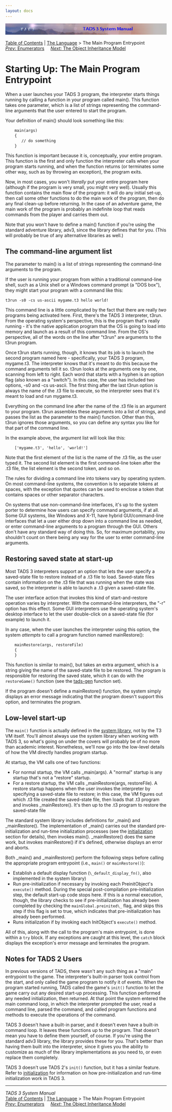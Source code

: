 ```yaml
---
layout: docs
---
```

<div class="topbar">

<img src="topbar.jpg" data-border="0" />

</div>

<div class="nav">

<a href="toc.html" class="nav">Table of Contents</a> \|
<a href="langsec.html" class="nav">The Language</a> \> The Main Program
Entrypoint  
<span class="navnp"><a href="enum.html" class="nav"><em>Prev:</em> Enumerators</a>
   
<a href="inherit.html" class="nav"><em>Next:</em> The Object Inheritance
Model</a>     </span>

</div>

<div class="main">

# Starting Up: The Main Program Entrypoint

When a user launches your TADS 3 program, the interpreter starts things
running by calling a function in your program called main(). This
function takes one parameter, which is a list of strings representing
the command-line arguments that the user entered to start the program.

Your definition of main() should look something like this:

```
    main(args)
    {
       // do something
    }
```

This function is important because it is, conceptually, your entire
program. This function is the first and only function the interpreter
calls when your program starts running, and when the function returns
(or terminates some other way, such as by throwing an exception), the
program exits.

Now, in most cases, you won't *literally* put your entire program here
(although if the program is very small, you might very well). Usually
this function contains the main flow of the program: it will do any
initial set-up, then call some other functions to do the main work of
the program, then do any final clean-up before returning. In the case of
an adventure game, the main work of the program is probably an
indefinite loop that reads commands from the player and carries them
out.

Note that you won't have to define a main() function if you're using the
standard adventure library, adv3, since the library defines that for
you. (This will probably be true of any alternative libraries as well.)

## The command-line argument list

The parameter to main() is a list of strings representing the
command-line arguments to the program.

If the user is running your program from within a traditional
command-line shell, such as a Unix shell or a Windows command prompt (a
"DOS box"), they might start your program with a command like this:

<div class="cmdline">

    t3run -s0 -cs us-ascii mygame.t3 hello world!

</div>

This command line is a little complicated by the fact that there are
really *two* programs being activated here. First, there's the TADS 3
interpreter, t3run. From the operating system's perspective, this is the
program that's really running - it's the native application program that
the OS is going to load into memory and launch as a result of this
command line. From the OS's perspective, all of the words on the line
after "t3run" are arguments to the t3run program.

Once t3run starts running, though, it knows that its job is to launch
the second program named here - specifically, your TADS 3 program,
mygame.t3. The interpreter knows that it's meant to do this because the
command arguments tell it so. t3run looks at the arguments one by one,
scanning from left to right. Each word that starts with a hyphen is an
option flag (also known as a "switch"). In this case, the user has
included two options, -s0 and -cs us-ascii. The first thing after the
last t3run option is always the name of the .t3 file to execute, so the
interpreter sees that it's meant to load and run mygame.t3.

Everything on the command line after the name of the .t3 file is an
argument to your program. t3run assembles these arguments into a list of
strings, and passes the list as the parameter to the main() function.
Other than this, t3run ignores those arguments, so you can define any
syntax you like for that part of the command line.

In the example above, the argument list will look like this:

```
    ['mygame.t3', 'hello', 'world!']
```

Note that the first element of the list is the name of the .t3 file, as
the user typed it. The second list element is the first command-line
token after the .t3 file, the list element is the second token, and so
on.

The rules for dividing a command line into tokens vary by operating
system. On most command-line systems, the convention is to separate
tokens at spaces, with the exception that quotes can be used to enclose
a token that contains spaces or other separator characters.

On systems that use non-command-line interfaces, it's up to the system
porter to determine how users can specify command arguments, if at all.
Some GUI systems, like Windows and X-11, have hybrid GUI/command-line
interfaces that let a user either drop down into a command line as
needed, or enter command-line arguments to a program through the GUI.
Others don't have any standard way of doing this. So, for maximum
portability, you shouldn't count on there being any way for the user to
enter command-line arguments.

## Restoring saved state at start-up

Most TADS 3 interpreters support an option that lets the user specify a
saved-state file to restore instead of a .t3 file to load. Saved-state
files contain information on the .t3 file that was running when the
state was saved, so the interpreter is able to launch a .t3 given a
saved-state file.

The user interface action that invokes this kind of start-and-restore
operation varies by interpreter. With the command-line interpreters, the
"-r" option has this effect. Some GUI interpreters use the operating
system's desktop interface to let the user double-click on a saved-state
file (for example) to launch it.

In any case, when the user launches the interpreter using this option,
the system *attempts* to call a program function named mainRestore():

```
    mainRestore(args, restoreFile)
    {
    }
```

This function is similar to main(), but takes an extra argument, which
is a string giving the name of the saved-state file to be restored. The
program is responsible for restoring the saved state, which it can do
with the `restoreGame()` function (see the
[tads-gen](tadsgen.html) function set).

If the program doesn't define a mainRestore() function, the system
simply displays an error message indicating that the program doesn't
support this option, and terminates the program.

## Low-level start-up

The `main()` function is actually defined in the
[system library](lib.html), not by the T3 VM itself. You'll almost always
use the system library when working with TADS 3, so what's going on
under the covers will probably be of no more than academic interest.
Nonetheless, we'll now go into the low-level details of how the VM
directly handles program startup.

At startup, the VM calls one of two functions:

- For normal startup, the VM calls \_main(args). A "normal" startup is
  any startup that's not a "restore" startup.
- For a restore startup, the VM calls \_mainRestore(args, restoreFile).
  A restore startup happens when the user invokes the interpreter by
  specifying a saved-state file to restore; in this case, the VM figures
  out which .t3 file created the saved-state file, then loads that .t3
  program and invokes \_mainRestore(). It's then up to the .t3 program
  to restore the saved-state file

The standard system library includes definitions for \_main() and
\_mainRestore(). The implementation of \_main() carries out the standard
pre-initialization and run-time initialization processes (see the
[initialization](init.html) section for details), then invokes main().
\_mainRestore() does the same work, but invokes mainRestore() if it's
defined, otherwise displays an error and aborts.

Both \_main() and \_mainRestore() perform the following steps before
calling the appropriate program entrypoint (i.e.,
`main()` or
`mainRestore()`):

- Establish a default display function
  (`\_default_display_fn()`, also implemented in
  the system library)
- Run pre-initialization if necessary by invoking each PreinitObject's
  `execute()` method. During the special
  post-compilation pre-initialization step, the default start-up code
  stops here. If this is a normal execution, though, the library checks
  to see if pre-initialization has already been completed by checking
  the `mainGlobal.preinited\_` flag, and skips
  this step if this flag is set to true, which indicates that
  pre-initialization has already been performed.
- Runs initialization if by invoking each InitObject's
  `execute()` method.

All of this, along with the call to the program's main entrypoint, is
done within a `try` block. If any exceptions are
caught at this level, the `catch` block displays
the exception's error message and terminates the program.

## Notes for TADS 2 Users

In previous versions of TADS, there wasn't any such thing as a "main"
entrypoint to the game. The interpreter's built-in parser took control
from the start, and only called the game program to notify it of events.
When the program started running, TADS called the game's
`init()` function to let the game carry out any
desired start-up processing. This function performed any needed
initialization, then returned. At that point the system entered the main
command loop, in which the interpreter prompted the user, read a command
line, parsed the command, and called program functions and methods to
execute the operations of the command.

TADS 3 doesn't have a built-in parser, and it doesn't even have a
built-in command loop. It leaves these functions up to the program. That
doesn't mean you have to define them yourself, of course. If you're
using the standard adv3 library, the library provides these for you.
That's better than having them built into the interpreter, since it
gives you the ability to customize as much of the library
implementations as you need to, or even replace them completely.

TADS 3 doesn't use TADS 2's `init()` function,
but it has a similar feature. Refer to [initialization](init.html) for
information on how pre-initialization and run-time initialization work
in TADS 3.

</div>

------------------------------------------------------------------------

<div class="navb">

*TADS 3 System Manual*  
<a href="toc.html" class="nav">Table of Contents</a> \|
<a href="langsec.html" class="nav">The Language</a> \> The Main Program
Entrypoint  
<span class="navnp"><a href="enum.html" class="nav"><em>Prev:</em> Enumerators</a>
   
<a href="inherit.html" class="nav"><em>Next:</em> The Object Inheritance
Model</a>     </span>

</div>
